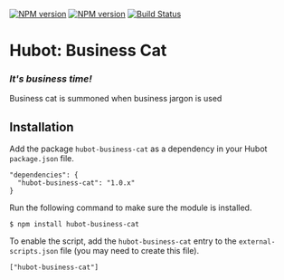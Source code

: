 [![NPM version](https://badge.fury.io/js/hubot-business-cat.png)](http://badge.fury.io/js/hubot-business-cat) [![NPM version](https://david-dm.org/okize/hubot-business-cat.png)](https://david-dm.org/okize/hubot-business-cat) [![Build Status](https://secure.travis-ci.org/okize/hubot-business-cat.png)](http://travis-ci.org/okize/hubot-business-cat)

# Hubot: Business Cat

### *It's business time!*
Business cat is summoned when business jargon is used

## Installation

Add the package `hubot-business-cat` as a dependency in your Hubot `package.json` file.

    "dependencies": {
      "hubot-business-cat": "1.0.x"
    }

Run the following command to make sure the module is installed.

    $ npm install hubot-business-cat

To enable the script, add the `hubot-business-cat` entry to the `external-scripts.json` file (you may need to create this file).

    ["hubot-business-cat"]
